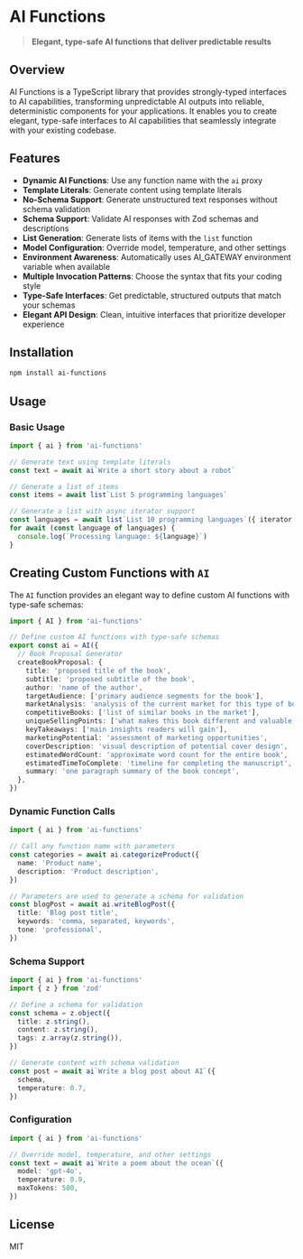 # AI Functions

> **Elegant, type-safe AI functions that deliver predictable results**

## Overview

AI Functions is a TypeScript library that provides strongly-typed interfaces to AI capabilities, transforming unpredictable AI outputs into reliable, deterministic components for your applications. It enables you to create elegant, type-safe interfaces to AI capabilities that seamlessly integrate with your existing codebase.

## Features

- **Dynamic AI Functions**: Use any function name with the `ai` proxy
- **Template Literals**: Generate content using template literals
- **No-Schema Support**: Generate unstructured text responses without schema validation
- **Schema Support**: Validate AI responses with Zod schemas and descriptions
- **List Generation**: Generate lists of items with the `list` function
- **Model Configuration**: Override model, temperature, and other settings
- **Environment Awareness**: Automatically uses AI_GATEWAY environment variable when available
- **Multiple Invocation Patterns**: Choose the syntax that fits your coding style
- **Type-Safe Interfaces**: Get predictable, structured outputs that match your schemas
- **Elegant API Design**: Clean, intuitive interfaces that prioritize developer experience

## Installation

```bash
npm install ai-functions
```

## Usage

### Basic Usage

```typescript
import { ai } from 'ai-functions'

// Generate text using template literals
const text = await ai`Write a short story about a robot`

// Generate a list of items
const items = await list`List 5 programming languages`

// Generate a list with async iterator support
const languages = await list`List 10 programming languages`({ iterator: true })
for await (const language of languages) {
  console.log(`Processing language: ${language}`)
}
```

## Creating Custom Functions with `AI`

The `AI` function provides an elegant way to define custom AI functions with type-safe schemas:

```typescript
import { AI } from 'ai-functions'

// Define custom AI functions with type-safe schemas
export const ai = AI({
  // Book Proposal Generator
  createBookProposal: {
    title: 'proposed title of the book',
    subtitle: 'proposed subtitle of the book',
    author: 'name of the author',
    targetAudience: ['primary audience segments for the book'],
    marketAnalysis: 'analysis of the current market for this type of book',
    competitiveBooks: ['list of similar books in the market'],
    uniqueSellingPoints: ['what makes this book different and valuable'],
    keyTakeaways: ['main insights readers will gain'],
    marketingPotential: 'assessment of marketing opportunities',
    coverDescription: 'visual description of potential cover design',
    estimatedWordCount: 'approximate word count for the entire book',
    estimatedTimeToComplete: 'timeline for completing the manuscript',
    summary: 'one paragraph summary of the book concept',
  },
})
```

### Dynamic Function Calls

```typescript
import { ai } from 'ai-functions'

// Call any function name with parameters
const categories = await ai.categorizeProduct({
  name: 'Product name',
  description: 'Product description',
})

// Parameters are used to generate a schema for validation
const blogPost = await ai.writeBlogPost({
  title: 'Blog post title',
  keywords: 'comma, separated, keywords',
  tone: 'professional',
})
```

### Schema Support

```typescript
import { ai } from 'ai-functions'
import { z } from 'zod'

// Define a schema for validation
const schema = z.object({
  title: z.string(),
  content: z.string(),
  tags: z.array(z.string()),
})

// Generate content with schema validation
const post = await ai`Write a blog post about AI`({
  schema,
  temperature: 0.7,
})
```

### Configuration

```typescript
import { ai } from 'ai-functions'

// Override model, temperature, and other settings
const text = await ai`Write a poem about the ocean`({
  model: 'gpt-4o',
  temperature: 0.9,
  maxTokens: 500,
})
```

## License

MIT
